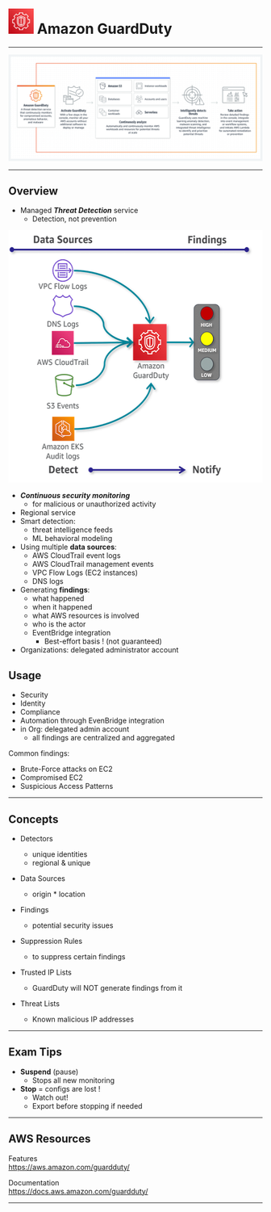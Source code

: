# <img src="../../images/GuardDutyLogo.png" alt="GuardDuty" style="height: 50px; width:50px;"/>  Amazon GuardDuty  

---  

![GuardDutyDiagram1.png](../../images/GuardDutyDiagram1.png)

---  
## Overview  
- Managed ***Threat Detection*** service
  - Detection, not prevention

<img src="../../images/GuardDutyDiagram2.png" alt="GuardDutyDiagram2" style="height: 500px; width:550px;"/>

- ***Continuous security monitoring***  
  - for malicious or unauthorized activity
- Regional service
- Smart detection:
  - threat intelligence feeds
  - ML behavioral modeling
- Using multiple **data sources**:
  - AWS CloudTrail event logs
  - AWS CloudTrail management events
  - VPC Flow Logs (EC2 instances)
  - DNS logs
- Generating **findings**:
  - what happened
  - when it happened
  - what AWS resources is involved
  - who is the actor
  - EventBridge integration
    - Best-effort basis ! (not guaranteed)
- Organizations: delegated administrator account

## Usage
- Security
- Identity
- Compliance
- Automation through EvenBridge integration
- in Org: delegated admin account
  - all findings are centralized and aggregated

Common findings:
- Brute-Force attacks on EC2 
- Compromised EC2
- Suspicious Access Patterns


---  
## Concepts

- Detectors  
  - unique identities  
  - regional & unique  

- Data Sources  
  - origin * location  

- Findings  
  - potential security issues  

- Suppression Rules  
  - to suppress certain findings  

- Trusted IP Lists  
  - GuardDuty will NOT generate findings from it  

- Threat Lists  
  - Known malicious IP addresses  

---  
## Exam Tips
- **Suspend** (pause) 
  - Stops all new monitoring
- **Stop** = configs are lost ! 
  - Watch out! 
  - Export before stopping if needed


---  
## AWS Resources

Features  
https://aws.amazon.com/guardduty/

Documentation  
https://docs.aws.amazon.com/guardduty/


---  

